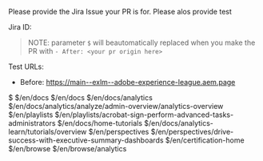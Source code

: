 Please provide the Jira Issue your PR is for.
Please alos provide test

Jira ID:

> NOTE: parameter `$` will beautomatically replaced when you make the PR with `- After: <your pr origin here>`

Test URLs:

- Before: https://main--exlm--adobe-experience-league.aem.page

$
$/en/docs
$/en/docs
$/en/docs/analytics
$/en/docs/analytics/analyze/admin-overview/analytics-overview
$/en/playlists
$/en/playlists/acrobat-sign-perform-advanced-tasks-administrators
$/en/docs/home-tutorials
$/en/docs/analytics-learn/tutorials/overview
$/en/perspectives
$/en/perspectives/drive-success-with-executive-summary-dashboards
$/en/certification-home
$/en/browse
$/en/browse/analytics
